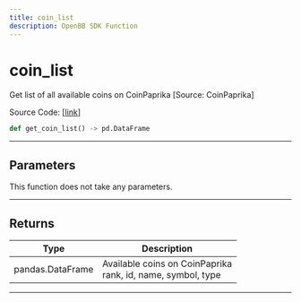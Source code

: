 ```yaml
---
title: coin_list
description: OpenBB SDK Function
---
```


# coin_list

Get list of all available coins on CoinPaprika  [Source: CoinPaprika]

Source Code: [[link](https://github.com/OpenBB-finance/OpenBBTerminal/tree/main/openbb_terminal/cryptocurrency/due_diligence/coinpaprika_model.py#L452)]

```python
def get_coin_list() -> pd.DataFrame
```
---
## Parameters

This function does not take any parameters.

---
## Returns

| Type | Description |
| ---- | ----------- |
| pandas.DataFrame | Available coins on CoinPaprika<br/>rank, id, name, symbol, type |

---

